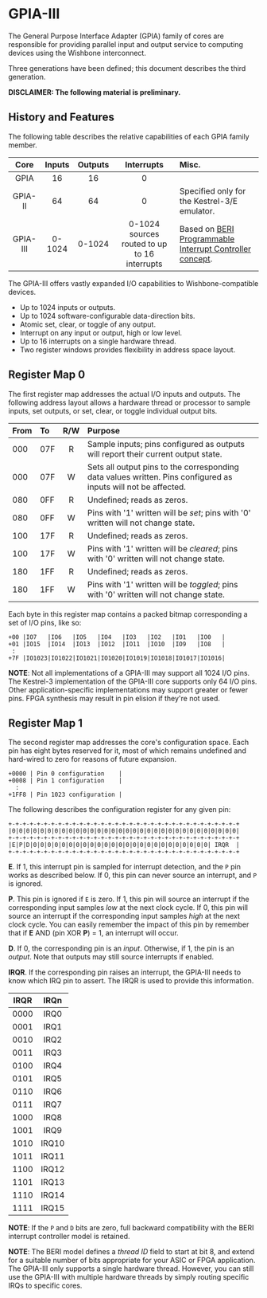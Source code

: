 # GPIA-III

The General Purpose Interface Adapter (GPIA)
family of cores
are responsible for providing
parallel input and output service
to computing devices using the Wishbone interconnect.

Three generations have been defined;
this document describes the third generation.

**DISCLAIMER: The following material is preliminary.**

## History and Features

The following table describes the relative capabilities
of each GPIA family member.

|Core|Inputs|Outputs|Interrupts|Misc.|
|:--:|:----:|:-----:|:--------:|:----|
|GPIA|16|16|0||
|GPIA-II|64|64|0|Specified only for the Kestrel-3/E emulator.|
|GPIA-III|0-1024|0-1024|0-1024 sources routed to up to 16 interrupts|Based on [BERI Programmable Interrupt Controller concept](https://www.cl.cam.ac.uk/techreports/UCAM-CL-TR-852.pdf).|

The GPIA-III offers vastly expanded I/O capabilities
to Wishbone-compatible devices.

* Up to 1024 inputs or outputs.
* Up to 1024 software-configurable data-direction bits.
* Atomic set, clear, or toggle of any output.
* Interrupt on any input or output, high or low level.
* Up to 16 interrupts on a single hardware thread.
* Two register windows provides flexibility in address space layout.

## Register Map 0

The first register map
addresses the actual I/O inputs and outputs.
The following address layout
allows a hardware thread or processor
to sample inputs, set outputs,
or set, clear, or toggle individual output bits.

|From|To |R/W|Purpose|
|:---|:--|:-:|:------|
|000 |07F|R|Sample inputs; pins configured as outputs will report their current output state.|
|000 |07F|W|Sets all output pins to the corresponding data values written.  Pins configured as inputs will not be affected.|
|080 |0FF|R|Undefined; reads as zeros.|
|080 |0FF|W|Pins with '1' written will be *set*; pins with '0' written will not change state.|
|100 |17F|R|Undefined; reads as zeros.|
|100 |17F|W|Pins with '1' written will be *cleared*; pins with '0' written will not change state.|
|180 |1FF|R|Undefined; reads as zeros.|
|180 |1FF|W|Pins with '1' written will be *toggled*; pins with '0' written will not change state.|

Each byte in this register map contains a packed bitmap
corresponding a set of I/O pins, like so:

    +00 |IO7   |IO6   |IO5   |IO4   |IO3   |IO2   |IO1   |IO0   |
    +01 |IO15  |IO14  |IO13  |IO12  |IO11  |IO10  |IO9   |IO8   |
     :
    +7F |IO1023|IO1022|IO1021|IO1020|IO1019|IO1018|IO1017|IO1016|

**NOTE**: Not all implementations of a GPIA-III may support all 1024 I/O pins.
The Kestrel-3 implementation of the GPIA-III core supports only 64 I/O pins.
Other application-specific implementations may support greater or fewer pins.
FPGA synthesis may result in pin elision if they're not used.

## Register Map 1

The second register map
addresses the core's configuration space.
Each pin has eight bytes reserved for it,
most of which remains undefined and hard-wired to zero
for reasons of future expansion.

    +0000 | Pin 0 configuration    |
    +0008 | Pin 1 configuration    |
      :
    +1FF8 | Pin 1023 configuration |

The following describes the configuration register for any given pin:

    +-+-+-+-+-+-+-+-+-+-+-+-+-+-+-+-+-+-+-+-+-+-+-+-+-+-+-+-+-+-+-+-+
    |0|0|0|0|0|0|0|0|0|0|0|0|0|0|0|0|0|0|0|0|0|0|0|0|0|0|0|0|0|0|0|0|
    +-+-+-+-+-+-+-+-+-+-+-+-+-+-+-+-+-+-+-+-+-+-+-+-+-+-+-+-+-+-+-+-+
    |E|P|D|0|0|0|0|0|0|0|0|0|0|0|0|0|0|0|0|0|0|0|0|0|0|0|0|0| IRQR  |
    +-+-+-+-+-+-+-+-+-+-+-+-+-+-+-+-+-+-+-+-+-+-+-+-+-+-+-+-+-+-+-+-+

**E**.  If 1, this interrupt pin is sampled for interrupt detection,
and the `P` pin works as described below.
If 0, this pin can never source an interrupt, and `P` is ignored.

**P**.  This pin is ignored if `E` is zero.
If 1, this pin will source an interrupt
if the corresponding input samples *low* at the next clock cycle.
If 0, this pin will source an interrupt
if the corresponding input samples *high* at the next clock cycle.
You can easily remember the impact of this pin by
remember that if **E** AND (pin XOR **P**) = 1,
an interrupt will occur.

**D**.  If 0, the corresponding pin is an *input*.
Otherwise, if 1, the pin is an *output*.
Note that outputs may still source interrupts if enabled.

**IRQR**.  If the corresponding pin raises an interrupt,
the GPIA-III needs to know which IRQ pin to assert.
The IRQR is used to provide this information.

|IRQR|IRQn|
|:--:|:--:|
|0000|IRQ0|
|0001|IRQ1|
|0010|IRQ2|
|0011|IRQ3|
|0100|IRQ4|
|0101|IRQ5|
|0110|IRQ6|
|0111|IRQ7|
|1000|IRQ8|
|1001|IRQ9|
|1010|IRQ10|
|1011|IRQ11|
|1100|IRQ12|
|1101|IRQ13|
|1110|IRQ14|
|1111|IRQ15|

**NOTE**: If the `P` and `D` bits are zero, full backward compatibility with
the BERI interrupt controller model is retained.

**NOTE**: The BERI model defines a *thread ID* field to start at bit 8, and extend for a suitable number of bits appropriate for your ASIC or FPGA application.  The GPIA-III only supports a single hardware thread.  However, you can still use the GPIA-III with multiple hardware threads by simply routing specific IRQs to specific cores.

